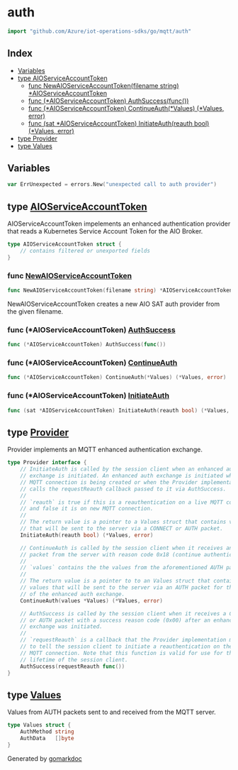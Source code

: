 <!-- Code generated by gomarkdoc. DO NOT EDIT -->

# auth

```go
import "github.com/Azure/iot-operations-sdks/go/mqtt/auth"
```

## Index

- [Variables](<#variables>)
- [type AIOServiceAccountToken](<#AIOServiceAccountToken>)
  - [func NewAIOServiceAccountToken\(filename string\) \*AIOServiceAccountToken](<#NewAIOServiceAccountToken>)
  - [func \(\*AIOServiceAccountToken\) AuthSuccess\(func\(\)\)](<#AIOServiceAccountToken.AuthSuccess>)
  - [func \(\*AIOServiceAccountToken\) ContinueAuth\(\*Values\) \(\*Values, error\)](<#AIOServiceAccountToken.ContinueAuth>)
  - [func \(sat \*AIOServiceAccountToken\) InitiateAuth\(reauth bool\) \(\*Values, error\)](<#AIOServiceAccountToken.InitiateAuth>)
- [type Provider](<#Provider>)
- [type Values](<#Values>)


## Variables

<a name="ErrUnexpected"></a>

```go
var ErrUnexpected = errors.New("unexpected call to auth provider")
```

<a name="AIOServiceAccountToken"></a>
## type [AIOServiceAccountToken](<https://github.com/Azure/iot-operations-sdks/blob/main/go/mqtt/auth/mq_sat.go#L9-L11>)

AIOServiceAccountToken impelements an enhanced authentication provider that reads a Kubernetes Service Account Token for the AIO Broker.

```go
type AIOServiceAccountToken struct {
    // contains filtered or unexported fields
}
```

<a name="NewAIOServiceAccountToken"></a>
### func [NewAIOServiceAccountToken](<https://github.com/Azure/iot-operations-sdks/blob/main/go/mqtt/auth/mq_sat.go#L15>)

```go
func NewAIOServiceAccountToken(filename string) *AIOServiceAccountToken
```

NewAIOServiceAccountToken creates a new AIO SAT auth provider from the given filename.

<a name="AIOServiceAccountToken.AuthSuccess"></a>
### func \(\*AIOServiceAccountToken\) [AuthSuccess](<https://github.com/Azure/iot-operations-sdks/blob/main/go/mqtt/auth/mq_sat.go#L41>)

```go
func (*AIOServiceAccountToken) AuthSuccess(func())
```



<a name="AIOServiceAccountToken.ContinueAuth"></a>
### func \(\*AIOServiceAccountToken\) [ContinueAuth](<https://github.com/Azure/iot-operations-sdks/blob/main/go/mqtt/auth/mq_sat.go#L37>)

```go
func (*AIOServiceAccountToken) ContinueAuth(*Values) (*Values, error)
```



<a name="AIOServiceAccountToken.InitiateAuth"></a>
### func \(\*AIOServiceAccountToken\) [InitiateAuth](<https://github.com/Azure/iot-operations-sdks/blob/main/go/mqtt/auth/mq_sat.go#L19-L21>)

```go
func (sat *AIOServiceAccountToken) InitiateAuth(reauth bool) (*Values, error)
```



<a name="Provider"></a>
## type [Provider](<https://github.com/Azure/iot-operations-sdks/blob/main/go/mqtt/auth/types.go#L14-L46>)

Provider implements an MQTT enhanced authentication exchange.

```go
type Provider interface {
    // InitiateAuth is called by the session client when an enhanced auth
    // exchange is initiated. An enhanced auth exchange is initiated when a new
    // MQTT connection is being created or when the Provider implementation
    // calls the requestReauth callback passed to it via AuthSuccess.
    //
    // `reauth` is true if this is a reauthentication on a live MQTT connection
    // and false it is on new MQTT connection.
    //
    // The return value is a pointer to a Values struct that contains values
    // that will be sent to the server via a CONNECT or AUTH packet.
    InitiateAuth(reauth bool) (*Values, error)

    // ContinueAuth is called by the session client when it receives an AUTH
    // packet from the server with reason code 0x18 (continue authentication).
    //
    // `values` contains the the values from the aforementioned AUTH packet.
    //
    // The return value is a pointer to to an Values struct that contains
    // values that will be sent to the server via an AUTH packet for this round
    // of the enhanced auth exchange.
    ContinueAuth(values *Values) (*Values, error)

    // AuthSuccess is called by the session client when it receives a CONNACK
    // or AUTH packet with a success reason code (0x00) after an enhanced auth
    // exchange was initiated.
    //
    // `requestReauth` is a callback that the Provider implementation may call
    // to tell the session client to initiate a reauthentication on the live
    // MQTT connection. Note that this function is valid for use for the entire
    // lifetime of the session client.
    AuthSuccess(requestReauth func())
}
```

<a name="Values"></a>
## type [Values](<https://github.com/Azure/iot-operations-sdks/blob/main/go/mqtt/auth/types.go#L8-L11>)

Values from AUTH packets sent to and received from the MQTT server.

```go
type Values struct {
    AuthMethod string
    AuthData   []byte
}
```

Generated by [gomarkdoc](<https://github.com/princjef/gomarkdoc>)
